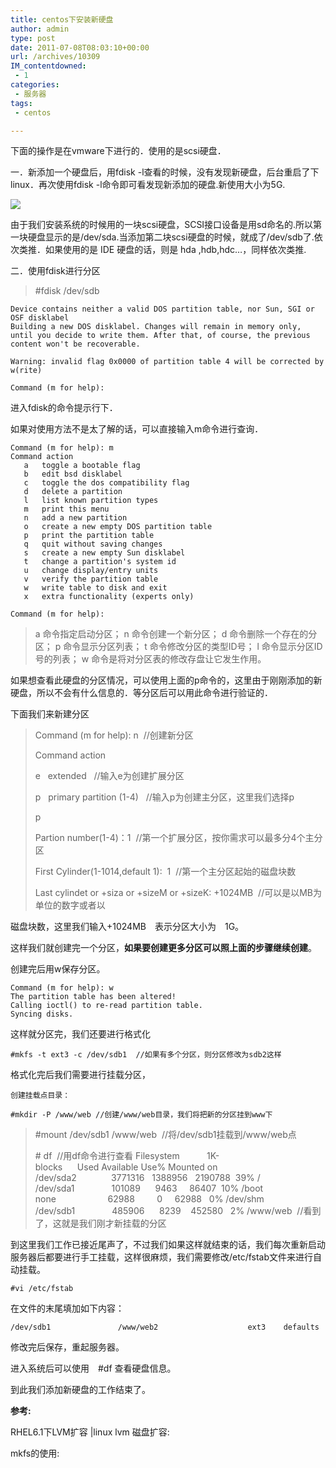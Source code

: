 ```yaml
---
title: centos下安装新硬盘
author: admin
type: post
date: 2011-07-08T08:03:10+00:00
url: /archives/10309
IM_contentdowned:
 - 1
categories:
 - 服务器
tags:
 - centos

---
```

下面的操作是在vmware下进行的．使用的是scsi硬盘．

一．新添加一个硬盘后，用fdisk -l查看的时候，没有发现新硬盘，后台重启了下linux．再次使用fdisk -l命令即可看发现新添加的硬盘.新使用大小为5G.

[![](http://blog.haohtml.com/wp-content/uploads/2011/07/fdisk-l.bmp)][1]

由于我们安装系统的时候用的一块scsi硬盘，SCSI接口设备是用sd命名的.所以第一块硬盘显示的是/dev/sda.当添加第二块scsi硬盘的时候，就成了/dev/sdb了.依次类推．如果使用的是 IDE 硬盘的话，则是 hda ,hdb,hdc…，同样依次类推.

二．使用fdisk进行分区

> #fdisk /dev/sdb
>
>

```
Device contains neither a valid DOS partition table, nor Sun, SGI or OSF disklabel
Building a new DOS disklabel. Changes will remain in memory only,
until you decide to write them. After that, of course, the previous
content won't be recoverable.

Warning: invalid flag 0x0000 of partition table 4 will be corrected by w(rite)

Command (m for help):
```

进入fdisk的命令提示行下．

如果对使用方法不是太了解的话，可以直接输入m命令进行查询．

>

```
Command (m for help): m
Command action
   a   toggle a bootable flag
   b   edit bsd disklabel
   c   toggle the dos compatibility flag
   d   delete a partition
   l   list known partition types
   m   print this menu
   n   add a new partition
   o   create a new empty DOS partition table
   p   print the partition table
   q   quit without saving changes
   s   create a new empty Sun disklabel
   t   change a partition's system id
   u   change display/entry units
   v   verify the partition table
   w   write table to disk and exit
   x   extra functionality (experts only)

Command (m for help):
```

>
> a 命令指定启动分区；
> n 命令创建一个新分区；
> d 命令删除一个存在的分区；
> p 命令显示分区列表；
> t 命令修改分区的类型ID号；
> l 命令显示分区ID号的列表；
> w 命令是将对分区表的修改存盘让它发生作用。

如果想查看此硬盘的分区情况，可以使用上面的p命令的，这里由于刚刚添加的新硬盘，所以不会有什么信息的．等分区后可以用此命令进行验证的．

下面我们来新建分区

> Command (m for help): n  //创建新分区
>
> Command action
>
> e   extended   //输入e为创建扩展分区
>
> p   primary partition (1-4)   //输入p为创建主分区，这里我们选择p
>
> p
>
> Partion number(1-4)：1  //第一个扩展分区，按你需求可以最多分4个主分区
>
> First Cylinder(1-1014,default 1):  1  //第一个主分区起始的磁盘块数
>
> Last cylindet or +siza or +sizeM or +sizeK: +1024MB  //可以是以MB为单位的数字或者以

磁盘块数，这里我们输入+1024MB　表示分区大小为　1G。

这样我们就创建完一个分区，**如果要创建更多分区可以照上面的步骤继续创建**。

创建完后用w保存分区。

>

```
Command (m for help): w
The partition table has been altered!
Calling ioctl() to re-read partition table.
Syncing disks.
```

这样就分区完，我们还要进行格式化

>

```
#mkfs -t ext3 -c /dev/sdb1  //如果有多个分区，则分区修改为sdb2这样
```

格式化完后我们需要进行挂载分区，

```
创建挂载点目录：
```

>

```
#mkdir -P /www/web //创建/www/web目录，我们将把新的分区挂到www下
```

>
> #mount /dev/sdb1 /www/web  //将/dev/sdb1挂载到/www/web点
>
> # df  //用df命令进行查看
> Filesystem           1K-blocks      Used Available Use% Mounted on
> /dev/sda2              3771316   1388956   2190788  39% /
> /dev/sda1               101089      9463     86407  10% /boot
> none                     62988         0     62988   0% /dev/shm
> /dev/sdb1               485906      8239    452580   2% /www/web  //看到了，这就是我们刚才新挂载的分区

到这里我们工作已接近尾声了，不过我们如果这样就结束的话，我们每次重新启动服务器后都要进行手工挂载，这样很麻烦，我们需要修改/etc/fstab文件来进行自动挂载。

>

```
#vi /etc/fstab
```

在文件的末尾填加如下内容：

>

```
/dev/sdb1               /www/web2                    ext3    defaults        1 2
```

修改完后保存，重起服务器。

进入系统后可以使用　#df 查看硬盘信息。

到此我们添加新硬盘的工作结束了。

**参考:**

RHEL6.1下LVM扩容 |linux lvm 磁盘扩容:

mkfs的使用:

 [1]: http://blog.haohtml.com/wp-content/uploads/2011/07/fdisk-l.bmp